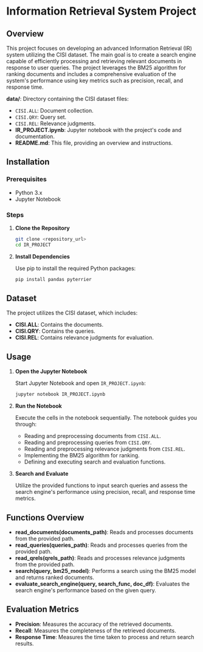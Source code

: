
# Information Retrieval System Project

## Overview

This project focuses on developing an advanced Information Retrieval (IR) system utilizing the CISI dataset. The main goal is to create a search engine capable of efficiently processing and retrieving relevant documents in response to user queries. The project leverages the BM25 algorithm for ranking documents and includes a comprehensive evaluation of the system's performance using key metrics such as precision, recall, and response time.

 **data/**: Directory containing the CISI dataset files:
  - `CISI.ALL`: Document collection.
  - `CISI.QRY`: Query set.
  - `CISI.REL`: Relevance judgments.
- **IR_PROJECT.ipynb**: Jupyter notebook with the project's code and documentation.
- **README.md**: This file, providing an overview and instructions.

## Installation

### Prerequisites

- Python 3.x
- Jupyter Notebook

### Steps

1. **Clone the Repository**

   ```sh
   git clone <repository_url>
   cd IR_PROJECT
   ```

2. **Install Dependencies**

   Use pip to install the required Python packages:

   ```sh
   pip install pandas pyterrier
   ```

## Dataset

The project utilizes the CISI dataset, which includes:

- **CISI.ALL**: Contains the documents.
- **CISI.QRY**: Contains the queries.
- **CISI.REL**: Contains relevance judgments for evaluation.

## Usage

1. **Open the Jupyter Notebook**

   Start Jupyter Notebook and open `IR_PROJECT.ipynb`:

   ```sh
   jupyter notebook IR_PROJECT.ipynb
   ```

2. **Run the Notebook**

   Execute the cells in the notebook sequentially. The notebook guides you through:
   - Reading and preprocessing documents from `CISI.ALL`.
   - Reading and preprocessing queries from `CISI.QRY`.
   - Reading and preprocessing relevance judgments from `CISI.REL`.
   - Implementing the BM25 algorithm for ranking.
   - Defining and executing search and evaluation functions.

3. **Search and Evaluate**

   Utilize the provided functions to input search queries and assess the search engine's performance using precision, recall, and response time metrics.

## Functions Overview

- **read_documents(documents_path)**: Reads and processes documents from the provided path.
- **read_queries(queries_path)**: Reads and processes queries from the provided path.
- **read_qrels(qrels_path)**: Reads and processes relevance judgments from the provided path.
- **search(query, bm25_model)**: Performs a search using the BM25 model and returns ranked documents.
- **evaluate_search_engine(query, search_func, doc_df)**: Evaluates the search engine's performance based on the given query.

## Evaluation Metrics

- **Precision**: Measures the accuracy of the retrieved documents.
- **Recall**: Measures the completeness of the retrieved documents.
- **Response Time**: Measures the time taken to process and return search results.

